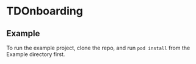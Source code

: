 # TDOnboarding

## Example

To run the example project, clone the repo, and run `pod install` from the Example directory first.
